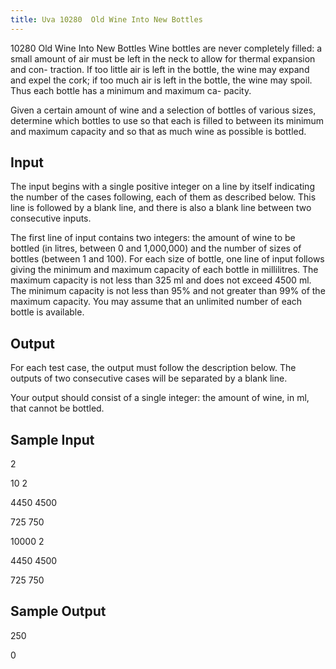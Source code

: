 ```yaml
---
title: Uva 10280  Old Wine Into New Bottles
---
```


10280 Old Wine Into New Bottles
Wine bottles are never completely filled: a small amount of air
must be left in the neck to allow for thermal expansion and con-
traction. If too little air is left in the bottle, the wine may expand
and expel the cork; if too much air is left in the bottle, the wine
may spoil. Thus each bottle has a minimum and maximum ca-
pacity.

Given a certain amount of wine and a selection of bottles of
various sizes, determine which bottles to use so that each is filled
to between its minimum and maximum capacity and so that as
much wine as possible is bottled.

## Input
The input begins with a single positive integer on a line by itself indicating the number
of the cases following, each of them as described below. This line is followed by a blank
line, and there is also a blank line between two consecutive inputs.

The first line of input contains two integers: the amount of wine to be bottled (in litres, between 0
and 1,000,000) and the number of sizes of bottles (between 1 and 100). For each size of bottle, one line
of input follows giving the minimum and maximum capacity of each bottle in millilitres. The maximum
capacity is not less than 325 ml and does not exceed 4500 ml. The minimum capacity is not less than
95% and not greater than 99% of the maximum capacity. You may assume that an unlimited number
of each bottle is available.

## Output
For each test case, the output must follow the description below. The outputs of two
consecutive cases will be separated by a blank line.

Your output should consist of a single integer: the amount of wine, in ml, that cannot be bottled.

## Sample Input
<p>2</p><p></p><p>10 2</p><p>4450 4500</p><p>725 750</p><p></p><p>10000 2</p><p>4450 4500</p><p>725 750</p><p></p>

## Sample Output
<p>250</p><p></p><p>0</p>